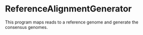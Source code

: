 # ReferenceAlignmentGenerator
This program maps reads to a reference genome and generate the consensus genomes.
